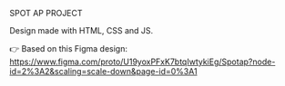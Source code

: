 SPOT AP PROJECT

Design made with HTML, CSS and JS.

👉 Based on this Figma design: https://www.figma.com/proto/U19yoxPFxK7btqIwtykiEg/Spotap?node-id=2%3A2&scaling=scale-down&page-id=0%3A1
